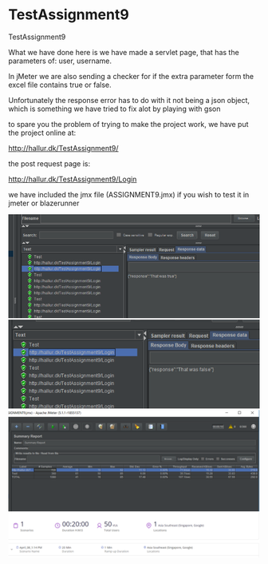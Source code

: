 # TestAssignment9


TestAssignment9

What we have done here is we have made a servlet page, that has the parameters of:
user,
username.

In jMeter we are also sending a checker for if the extra parameter form the excel file contains true or false.

Unfortunately the response error has to do with it not being a json object, which is something we have tried to fix alot
by playing with gson

to spare you the problem of trying to make the project work, we have put the project online at:

http://hallur.dk/TestAssignment9/

the post request page is:

http://hallur.dk/TestAssignment9/Login

we have included the jmx file (ASSIGNMENT9.jmx) if you wish to test it in jmeter or blazerunner


<img src="https://github.com/Hallur20/TestAssignment9/blob/master/Allowed.PNG"/>
<img src="https://github.com/Hallur20/TestAssignment9/blob/master/NotAllowed.PNG"/>
<img src="https://github.com/Hallur20/TestAssignment9/blob/master/tableLog.PNG"/>
<img src="https://github.com/Hallur20/TestAssignment9/blob/master/blazeMeterTest.png"/>

